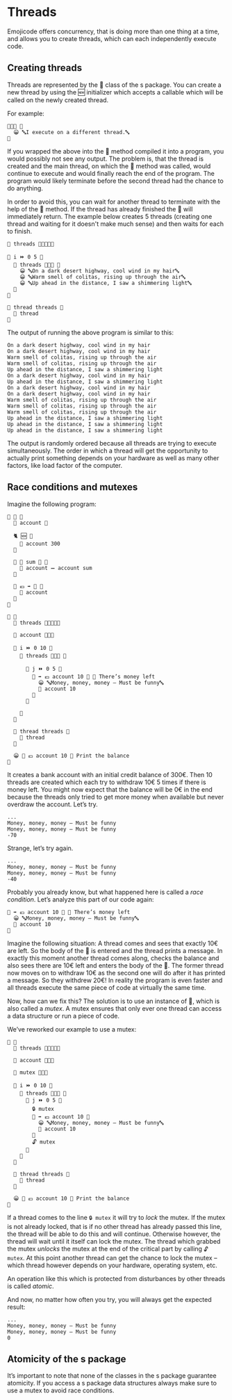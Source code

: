# Threads

Emojicode offers concurrency, that is doing more than one thing at a time,
and allows you to create threads, which can each independently execute code.

## Creating threads

Threads are represented by the 💈 class of the s package. You can create a new
thread by using the 🆕 initializer which accepts a callable which will be called
on the newly created thread.

For example:

```
🔷💈🆕 🍇
  😀 🔤I execute on a different thread.🔤
🍉
```

If you wrapped the above into the 🏁 method compiled it into a program, you
would possibly not see any output. The problem is, that the thread is created
and the main thread, on which the 🏁 method was called, would continue to
execute and would finally reach the end of the program. The program would
likely terminate before the second thread had the chance to do anything.

In order to avoid this, you can wait for another thread to terminate with the
help of the 🛂 method. If the thread has already finished the 🛂 will
immediately return. The example below creates 5 threads (creating one
thread and waiting for it doesn't make much sense) and then waits for each to
finish.

```
🍦 threads 🔷🍨🐚💈🐸

🔂 i ⏩ 0 5 🍇
  🐻 threads 🔷💈🆕 🍇
    😀 🔤On a dark desert highway, cool wind in my hair🔤
    😀 🔤Warm smell of colitas, rising up through the air🔤
    😀 🔤Up ahead in the distance, I saw a shimmering light🔤
  🍉
🍉

🔂 thread threads 🍇
  🛂 thread
🍉
```

The output of running the above program is similar to this:

```
On a dark desert highway, cool wind in my hair
On a dark desert highway, cool wind in my hair
Warm smell of colitas, rising up through the air
Warm smell of colitas, rising up through the air
Up ahead in the distance, I saw a shimmering light
On a dark desert highway, cool wind in my hair
Up ahead in the distance, I saw a shimmering light
On a dark desert highway, cool wind in my hair
On a dark desert highway, cool wind in my hair
Warm smell of colitas, rising up through the air
Warm smell of colitas, rising up through the air
Warm smell of colitas, rising up through the air
Up ahead in the distance, I saw a shimmering light
Up ahead in the distance, I saw a shimmering light
Up ahead in the distance, I saw a shimmering light
```

The output is randomly ordered because all threads are trying to execute
simultaneously. The order in which a thread will get the opportunity to actually
print something depends on your hardware as well as many other factors, like
load factor of the computer.

## Race conditions and mutexes

Imagine the following program:

```
🐇 🏦 🍇
  🍰 account 🚂

  🐈 🆕 🍇
    🍮 account 300
  🍉

  🐖 💸 sum 🚂 🍇
    🍮 account ➖ account sum
  🍉

  🐖 💶 ➡️ 🚂 🍇
    🍎 account
  🍉
🍉

🏁 🍇
  🍦 threads 🔷🍨🐚💈🐸

  🍦 account 🔷🏦🆕

  🔂 i ⏩ 0 10 🍇
    🐻 threads 🔷💈🆕 🍇

      🔂 j ⏩ 0 5 🍇
        🍊 ➡️ 💶 account 10 🍇 👴 There’s money left
          😀 🔤Money, money, money – Must be funny🔤
          💸 account 10
        🍉
      🍉

    🍉
  🍉

  🔂 thread threads 🍇
    🛂 thread
  🍉

  😀 🔡 💶 account 10 👴 Print the balance
🍉
```

It creates a bank account with an initial credit balance of 300€. Then 10
threads are created which each try to withdraw 10€ 5 times if there is money
left. You might now expect that the balance will be 0€ in the end because the
threads only tried to get more money when available but never overdraw the
account. Let’s try.

```
...
Money, money, money – Must be funny
Money, money, money – Must be funny
-70
```

Strange, let’s try again.

```
...
Money, money, money – Must be funny
Money, money, money – Must be funny
-40
```

Probably you already know, but what happened here is called a *race condition*.
Let’s analyze this part of our code again:

```
🍊 ➡️ 💶 account 10 🍇 👴 There’s money left
  😀 🔤Money, money, money – Must be funny🔤
  💸 account 10
🍉
```

Imagine the following situation: A thread comes and sees that exactly 10€
are left. So the body of the 🍊 is entered and the thread prints
a message. In exactly this moment another thread comes along, checks the balance
and also sees there are 10€ left and enters the body of the 🍊. The former
thread now moves on to withdraw 10€ as the second one will do after it has
printed a message. So they withdrew 20€! In reality the program is even faster
and all threads execute the same piece of code at virtually the same time.

Now, how can we fix this? The solution is to use an instance of 🔐, which is also
called a *mutex*. A mutex ensures that only ever one thread can access a data
structure or run a piece of code.

We’ve reworked our example to use a mutex:

```
🏁 🍇
  🍦 threads 🔷🍨🐚💈🐸

  🍦 account 🔷🏦🆕

  🍦 mutex 🔷🔐🆕

  🔂 i ⏩ 0 10 🍇
    🐻 threads 🔷💈🆕 🍇
      🔂 j ⏩ 0 5 🍇
        🔒 mutex
        🍊 ➡️ 💶 account 10 🍇
          😀 🔤Money, money, money – Must be funny🔤
          💸 account 10
        🍉
        🔓 mutex
      🍉
    🍉
  🍉

  🔂 thread threads 🍇
    🛂 thread
  🍉

  😀 🔡 💶 account 10 👴 Print the balance
🍉
```

If a thread comes to the line `🔒 mutex` it will try to *lock* the mutex. If the
mutex is not already locked, that is if no other thread has already passed this
line, the thread will be able to do this and will continue. Otherwise however,
the thread will wait until it itself can lock the mutex. The thread which
grabbed the mutex *unlocks* the mutex at the end of the critical part by calling
`🔓 mutex`. At this point another thread can get the chance to lock the mutex –
which thread however depends on your hardware, operating system, etc.

An operation like this which is protected from disturbances by other threads is
called *atomic*.

And now, no matter how often you try, you will always get the expected result:

```
...
Money, money, money – Must be funny
Money, money, money – Must be funny
0
```

## Atomicity of the s package

It’s important to note that none of the classes in the s package guarantee
atomicity. If you access a s package data structures always make sure to use
a mutex to avoid race conditions.

